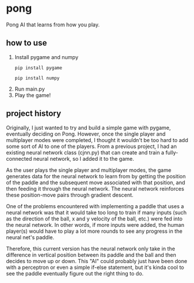 # pong
Pong AI that learns from how you play.

## how to use
1. Install pygame and numpy
   ```
   pip install pygame
   ```
   ```
   pip install numpy
   ```
2. Run main.py
3. Play the game!

## project history
Originally, I just wanted to try and build a simple game with pygame, eventually deciding on Pong. However, once the single player and multiplayer modes were completed, I thought it wouldn't be too hard to add some sort of AI to one of the players. From a previous project, I had an existing neural network class (cjnn.py) that can create and train a fully-connected neural network, so I added it to the game.

As the user plays the single player and multiplayer modes, the game generates data for the neural network to learn from by getting the position of the paddle and the subsequent move associated with that position, and then feeding it through the neural network. The neural network reinforces these position-move pairs through gradient descent. 

One of the problems encountered with implementing a paddle that uses a neural network was that it would take too long to train if many inputs (such as the direction of the ball, x and y velocity of the ball, etc.) were fed into the neural network. In other words, if more inputs were added, the human player(s) would have to play a lot more rounds to see any progress in the neural net's paddle.

Therefore, this current version has the neural network only take in the difference in vertical position between its paddle and the ball and then decides to move up or down. This "AI" could probably just have been done with a perceptron or even a simple if-else statement, but it's kinda cool to see the paddle eventually figure out the right thing to do.
